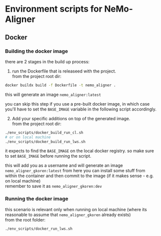 # Environment scripts for NeMo-Aligner

## Docker 

### Building the docker image
there are 2 stages in the build up process:
1. run the Dockerfile that is releaseed with the project.  
from the project root dir:
```bash
docker buildx build -f Dockerfile -t nemo_aligner .
``` 
this will generate an image `nemo_aligner:latest`

you can skip this step if you use a pre-built docker image, in which case you'll have to set the `BASE_IMAGE` variable in the following script accordingly.


2. Add your specific additions on top of the generated image.  
from the project root dir:  
```bash
./env_scripts/docker_build_run_cl.sh
# or on local machine
./env_scripts/docker_build_run_lws.sh
```
it expects to find the `BASE_IMAGE` on the local docker registry. so make sure to set `BASE_IMAGE` before running the script. 

this will add you as a username and will generate an image `nemo_aligner_gkoren:latest`
from here you can install some stuff from within the container and then commit to the image (if it makes sense - e.g. on local machine)  
remember to save it as `nemo_aligner_gkoren:dev`   




### Running the docker image
this scenario is relevant only when running on local machine (where its reasonable to assume that `nemo_aligner_gkoren` already exists)  
from the root folder:
```bash
./env_scripts/docker_run_lws.sh
```

